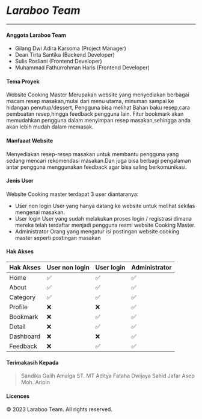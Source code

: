 # *Laraboo Team*
-----
#### Anggota Laraboo Team
- Gilang Dwi Adira Karsoma (Project Manager)
- Dean Tirta Santika (Backend Developer)
- Sulis Rosliani (Frontend Developer)
- Muhammad Fathurrohman Haris (Frontend Developer)
#### Tema Proyek
Website Cooking Master Merupakan website yang menyediakan berbagai macam resep masakan,mulai dari menu utama, minuman sampai ke hidangan penutup/dessert, Pengguna bisa melihat Bahan baku resep,cara pembuatan resep,hingga feedback pengguna lain. Fitur bookmark akan memudahkan pengguna dalam menyimpan resep masakan,sehingga anda akan lebih mudah dalam memasak.
#### Manfaaat Website
Menyediakan resep-resep masakan untuk membantu pengguna yang sedang mencari rekomendasi masakan.Dan juga bisa berbagi pengalaman antar pengguna menggunakan feedback agar bisa saling berkomunikasi.
#### Jenis User
Website Cooking master terdapat 3 user diantaranya:
- User non login
  User yang hanya datang ke website untuk melihat sekilas mengenai masakan.
- User login
  User yang sudah melakukan proses login / registrasi dimana mereka telah terdaftar menjadi pengguna resmi website Cooking Master.
- Administrator
  Orang yang mengatur isi postingan website cooking master seperti postingan masakan

#### Hak Akses
|Hak Akses| User non login | User login | Administrator|
|------| ------ | ------ | ------ |
|Home| ✅ | ✅| ✅|
|About| ✅| ✅ | ✅|
|Category| ✅| ✅ | ✅|
|Profile|❌| ❌|  ✅|
|Bookmark| ❌|  ✅ | ✅|
|Detail| ❌ | ✅ | ✅|
|Dashboard| ❌ |❌| ✅|
|Feedback| ❌ | ✅ | ✅|

#### Terimakasih Kepada
> Sandika Galih Amalga ST. MT 
> Aditya Fataha Dwijaya
> Sahid Jafar
> Asep Moh. Aripin
#### Licences
© 2023 Laraboo Team. All rights reserved.
